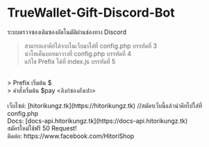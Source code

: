 # TrueWallet-Gift-Discord-Bot
ระบบตรวจซองเติมซองอัตโนมัติผ่านช่องทาง Discord
<br>
> สามารถเอาคีย์ได้จากในเว็บมาใส่ที่ config.php บรรทัดที่ 3<br>
> นำโทเค็นบอทมาวางที่ config.php บรรทัดที่ 4<br>
> แก้ไข Prefix ได้ที่ index.js บรรทัดที่ 5<br>
<br>
> Prefix เริ่มต้น $<br>
> คำสั่งเริ่มต้น $pay <ลิงก์ซองอังเปา><br>
<br>
เว็บไซต์: [hitorikungz.tk](https://hitorikungz.tk) //สมัครเว็บนี้แล้วนำคียไปใส่ที่ config.php
<br>
Docs: [docs-api.hitorikungz.tk](https://docs-api.hitorikungz.tk)
<br>
สมัครใหม่ใช้ฟรี 50 Request!
<br>
ติดต่อ: https://www.facebook.com/HitoriShop
